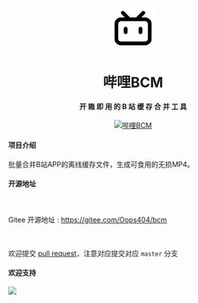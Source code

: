 <div align="center">

<img src="ic_launcher.png" width="90px" style="margin-top:30px;"/>
<h1 align="center">
    哔哩BCM
</h1>
<h4 align="center">
    开 箱 即 用 的 B 站 缓 存 合 并 工 具
</h4> 
</div>

<p align="center">
    <a href="#">
        <img src="https://img.shields.io/badge/哔哩BCM-0.31B-green.svg" alt="哔哩BCM">
    </a>
</p>

#### 项目介绍
批量合并B站APP的离线缓存文件，生成可食用的无损MP4。

#### 开源地址

<p style="padding:10px;"  width="90%">

Gitee 开源地址 : https://gitee.com/Oops404/bcm
</p>

<p style="padding:10px;"  width="90%">

欢迎提交 [pull request](https://gitee.com/Oops404/bcm/pulls)，注意对应提交对应 `master` 分支

</p>



#### 欢迎支持
![](https://gitee.com/Oops404/nas-guard/raw/master/%E6%AC%A2%E8%BF%8E%E6%94%AF%E6%8C%81.jpg)